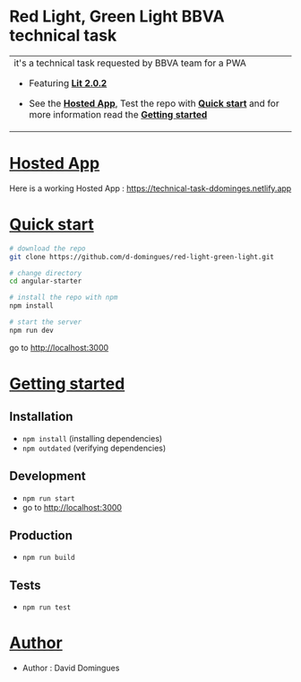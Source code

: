 # Red Light, Green Light BBVA technical task

<table>
<tr>
<td>
it's a technical task requested by BBVA team for a PWA

- Featuring [**Lit 2.0.2**](https://lit.dev/)

- See the [**Hosted App**](#hosted-app), Test the repo with [**Quick start**](#quick-start) and for more information read the [**Getting started**](#getting-started)

</td>
</tr>
</table>

# [Hosted App](#hosted-app)

Here is a working Hosted App : https://technical-task-ddominges.netlify.app

# [Quick start](#quick-start)

```bash
# download the repo
git clone https://github.com/d-domingues/red-light-green-light.git

# change directory
cd angular-starter

# install the repo with npm
npm install

# start the server
npm run dev

```

go to [http://localhost:3000](http://localhost:3000)

# [Getting started](#getting-started)

## Installation

- `npm install` (installing dependencies)
- `npm outdated` (verifying dependencies)

## Development

- `npm run start`
- go to [http://localhost:3000](http://localhost:3000)

## Production

- `npm run build`

## Tests

- `npm run test`

# [Author](#author)

- Author : David Domingues
